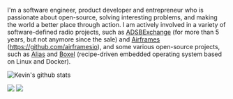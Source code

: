 I'm a software engineer, product developer and entrepreneur who is passionate about open-source, solving interesting problems, and making the world a better place through action. I am actively involved in a variety of software-defined radio projects, such as [ADSBExchange](https://adsbexchange.com) (for more than 5 years, but not anymore since the sale) and [Airframes](https://app.airframes.io) (https://github.com/airframesio), and some various open-source projects, such as [Alias](https://github.com/aliasdotso) and [Boxel](https://www.boxel.io) (recipe-driven embedded operating system based on Linux and Docker).

![Kevin's github stats](https://github-readme-stats.vercel.app/api?username=kevinelliott&theme=nord&show_icons=true)

[![](https://ossrank.com/widget/925679)](https://ossrank.com/c/925679)
[![](https://ossrank.com/widget/439785)](https://ossrank.com/c/439785)

